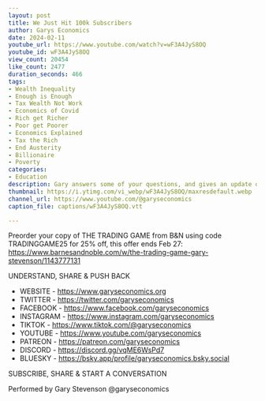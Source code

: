 ```yaml
---
layout: post
title: We Just Hit 100k Subscribers
author: Garys Economics
date: 2024-02-11
youtube_url: https://www.youtube.com/watch?v=wF3A4JyS8OQ
youtube_id: wF3A4JyS8OQ
view_count: 20454
like_count: 2477
duration_seconds: 466
tags:
- Wealth Inequality
- Enough is Enough
- Tax Wealth Not Work
- Economics of Covid
- Rich get Richer
- Poor get Poorer
- Economics Explained
- Tax the Rich
- End Austerity
- Billionaire
- Poverty
categories:
- Education
description: Gary answers some of your questions, and gives an update on the channel.
thumbnail: https://i.ytimg.com/vi_webp/wF3A4JyS8OQ/maxresdefault.webp
channel_url: https://www.youtube.com/@garyseconomics
caption_file: captions/wF3A4JyS8OQ.vtt

---
```


Preorder your copy of THE TRADING GAME from B&N using code TRADINGGAME25 for 25% off, this offer ends Feb 27: https://www.barnesandnoble.com/w/the-trading-game-gary-stevenson/1143777131

UNDERSTAND, SHARE & PUSH BACK

- WEBSITE - https://www.garyseconomics.org
- TWITTER  - https://twitter.com/garyseconomics
- FACEBOOK - https://www.facebook.com/garyseconomics
- INSTAGRAM  - https://www.instagram.com/garyseconomics
- TIKTOK - https://www.tiktok.com/@garyseconomics
- YOUTUBE -  https://www.youtube.com/garyseconomics
- PATREON - https://patreon.com/garyseconomics
- DISCORD - https://discord.gg/vqME6WsPd7
- BLUESKY - https://bsky.app/profile/garyseconomics.bsky.social

SUBSCRIBE, SHARE & START A CONVERSATION

Performed by Gary Stevenson
@garyseconomics
